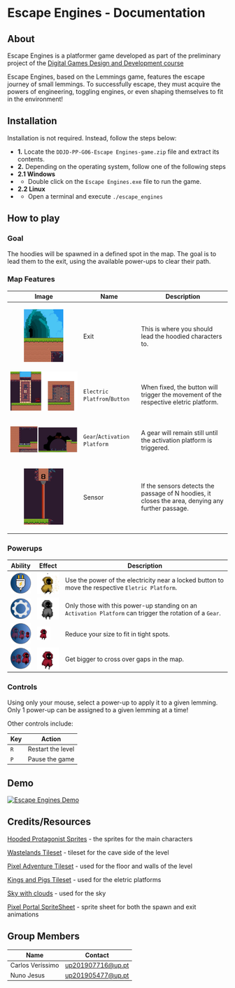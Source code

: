 # Escape Engines - Documentation

## About

Escape Engines is a platformer game developed as part of the preliminary project of the [Digital Games Design and Development course](https://itch.io/jam/ddjd-feup-2024-preliminary-projects)

Escape Engines, based on the Lemmings game, features the escape journey of small lemmings. To successfully escape, they must acquire the powers of engineering, toggling engines, or even shaping themselves to fit in the environment!

## Installation

Installation is not required. Instead, follow the steps below:

- **1.** Locate the `DDJD-PP-G06-Escape Engines-game.zip` file and extract its contents.
- **2.** Depending on the operating system, follow one of the following steps
- **2.1 Windows**
- - Double click on the `Escape Engines.exe` file to run the game.
- **2.2 Linux**
- - Open a terminal and execute `./escape_engines`

## How to play

### Goal

The hoodies will be spawned in a defined spot in the map. The goal is to lead them to the exit, using the available power-ups to clear their path.

### Map Features

| Image | Name | Description |
| --- | --- | --- |
|<p align=center><img src="screenshots/exit.png" width=90> </p>| Exit | This is where you should lead the hoodied characters to.|
|<img src="screenshots/button.png">  </p>| `Electric Platfrom`/`Button` | When fixed, the button will trigger the movement of the respective eletric platform. |
|<p align=center><img src="screenshots/platform.png">  </p>|`Gear`/`Activation Platform`| A gear will remain still until the activation platform is triggered.|
|<p align=center><img src="screenshots/sensor.png" width=90> </p>|Sensor|If the sensors detects the passage of N hoodies, it closes the area, denying any further passage.|

### Powerups

| Ability | Effect | Description |
| --- | --- | --- |
| <img src="art/powerups/eletrical/plug.png" width=50/> | <img src="art/player/eletric_fix/eletric_fixing_05.png" width=50/> |Use the power of the electricity near a locked button to move the respective `Eletric Platform`. |
| <img src="art/powerups/mechanical/gear.png" width=50/> | <img src="art/player/mechanical_idle/mechanical_idle_02.png" width=50/> | Only those with this power-up standing on an `Activation Platform` can trigger the rotation of a `Gear`. |
| <img src="art/powerups/chemical/shrink.png" width=50/> | <img src="art/player/walk/walk_02.png" width=30/> | Reduce your size to fit in tight spots. |
| <img src="art/powerups/civil/expand.png" width=50/> | <img src="art/player/walk/walk_02.png" width=60/> | Get bigger to cross over gaps in the map. |

### Controls

Using only your mouse, select a power-up to apply it to a given lemming. Only 1 power-up can be assigned to a given lemming at a time!

Other controls include:

| Key | Action |
| --- | --- |
| `R` | Restart the level |
| `P` | Pause the game |

## Demo

[![Escape Engines Demo](https://img.youtube.com/vi/1J9Q6J9Z9ZI/0.jpg)](https://youtu.be/u2JZSuJJU1Q?si=-8HG43ztF0D4xF9w)

## Credits/Resources

[Hooded Protagonist Sprites](https://penzilla.itch.io/hooded-protagonist) - the sprites for the main characters

[Wastelands Tileset](https://quintino-pixels.itch.io/wasteland-plataformer-tileset) - tileset for the cave side of the level

[Pixel Adventure Tileset](https://pixelfrog-assets.itch.io/pixel-adventure-1) - used for the floor and walls of the level

[Kings and Pigs Tileset](https://pixelfrog-assets.itch.io/kings-and-pigs) - used for the eletric platforms

[Sky with clouds](https://free-game-assets.itch.io/free-sky-with-clouds-background-pixel-art-set) - used for the sky

[Pixel Portal SpriteSheet](https://grappe.itch.io/pixelportal) - sprite sheet for both the spawn and exit animations

## Group Members

| Name | Contact |
| --- | --- |
| Carlos Veríssimo | <up201907716@up.pt>
| Nuno Jesus | <up201905477@up.pt>
